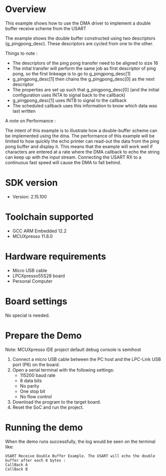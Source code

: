 Overview
========
This example shows how to use the DMA driver to implement a double buffer receive scheme from the USART

The example shows the double buffer constructed using two descriptors (g_pingpong_desc). These descriptors are cycled from one to the other.

Things to note :

- The descriptors of the ping pong transfer need to be aligned to size 16
- The inital transfer will perform the same job as first descriptor of ping pong, so the first linkeage is to go to g_pingpong_desc[1]
- g_pingpong_desc[1] then chains the g_pingpong_desc[0] as the next descriptor
- The properties are set up such that g_pingpong_desc[0] (and the initial configuration uses INTA to signal back to the callback)
- g_pingpong_desc[1] uses INTB to signal to the callback
- The scheduled callback uses this information to know which data was last written

A note on Performance :

The intent of this example is to illustrate how a double-buffer scheme can be implemented using the dma. The performance of this example will 
be limited to how quickly the echo printer can read-out the data from the ping pong buffer and display it. This means that the example will 
work well if characters are entered at a rate where the DMA callback to echo the string can keep up with the input stream. Connecting the USART
RX to a continuous fast speed will cause the DMA to fall behind.
 

SDK version
===========
- Version: 2.15.100

Toolchain supported
===================
- GCC ARM Embedded  12.2
- MCUXpresso  11.8.0

Hardware requirements
=====================
- Micro USB cable
- LPCXpresso55S28 board
- Personal Computer

Board settings
==============
No special is needed.

Prepare the Demo
================
Note: MCUXpresso IDE project default debug console is semihost
1.  Connect a micro USB cable between the PC host and the LPC-Link USB port (P6) on the board.
2.  Open a serial terminal with the following settings:
    - 115200 baud rate
    - 8 data bits
    - No parity
    - One stop bit
    - No flow control
3.  Download the program to the target board.
4.  Reset the SoC and run the project.

Running the demo
================
When the demo runs successfully, the log would be seen on the terminal like:

~~~~~~~~~~~~~~~~~~~~~~~~~~~~~~
USART Receive Double Buffer Example. The USART will echo the double buffer after each 8 bytes :
CallBack A
CallBack B
~~~~~~~~~~~~~~~~~~~~~~~~~~~~~~
